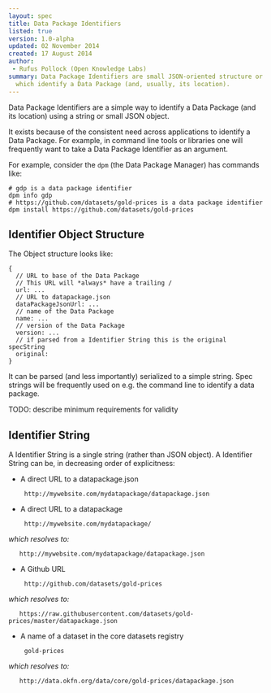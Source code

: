 ```yaml
---
layout: spec
title: Data Package Identifiers
listed: true
version: 1.0-alpha
updated: 02 November 2014
created: 17 August 2014
author:
 - Rufus Pollock (Open Knowledge Labs)
summary: Data Package Identifiers are small JSON-oriented structure or strings
  which identify a Data Package (and, usually, its location).
---
```


Data Package Identifiers are a simple way to identify a Data Package (and its
location) using a string or small JSON object.

It exists because of the consistent need across applications to identify a Data
Package. For example, in command line tools or libraries one will frequently
want to take a Data Package Identifier as an argument.

For example, consider the `dpm` (the Data Package Manager) has commands like:

    # gdp is a data package identifier
    dpm info gdp
    # https://github.com/datasets/gold-prices is a data package identifier
    dpm install https://github.com/datasets/gold-prices

## Identifier Object Structure

The Object structure looks like:

    {
      // URL to base of the Data Package
      // This URL will *always* have a trailing /
      url: ...
      // URL to datapackage.json
      dataPackageJsonUrl: ...
      // name of the Data Package
      name: ...
      // version of the Data Package
      version: ...
      // if parsed from a Identifier String this is the original specString
      original: 
    }

It can be parsed (and less importantly) serialized to a simple string. Spec
strings will be frequently used on e.g. the command line to identify a data
package.

TODO: describe minimum requirements for validity

## Identifier String

A Identifier String is a single string (rather than JSON object). A Identifier String can be, in decreasing order of explicitness:

* A direct URL to a datapackage.json

       http://mywebsite.com/mydatapackage/datapackage.json

* A direct URL to a datapackage

       http://mywebsite.com/mydatapackage/
       
*which resolves to:*

       http://mywebsite.com/mydatapackage/datapackage.json
       
* A Github URL

       http://github.com/datasets/gold-prices

*which resolves to:*

       https://raw.githubusercontent.com/datasets/gold-prices/master/datapackage.json

* A name of a dataset in the core datasets registry

       gold-prices

*which resolves to:* 

       http://data.okfn.org/data/core/gold-prices/datapackage.json
